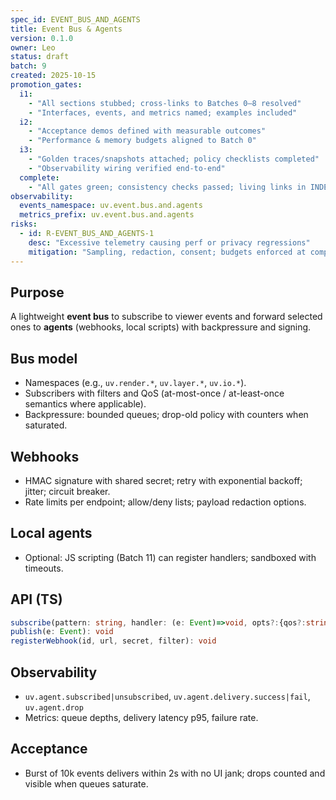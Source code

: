 ```yaml
---
spec_id: EVENT_BUS_AND_AGENTS
title: Event Bus & Agents
version: 0.1.0
owner: Leo
status: draft
batch: 9
created: 2025-10-15
promotion_gates:
  i1:
    - "All sections stubbed; cross-links to Batches 0–8 resolved"
    - "Interfaces, events, and metrics named; examples included"
  i2:
    - "Acceptance demos defined with measurable outcomes"
    - "Performance & memory budgets aligned to Batch 0"
  i3:
    - "Golden traces/snapshots attached; policy checklists completed"
    - "Observability wiring verified end-to-end"
  complete:
    - "All gates green; consistency checks passed; living links in INDEX"
observability:
  events_namespace: uv.event.bus.and.agents
  metrics_prefix: uv.event.bus.and.agents
risks:
  - id: R-EVENT_BUS_AND_AGENTS-1
    desc: "Excessive telemetry causing perf or privacy regressions"
    mitigation: "Sampling, redaction, consent; budgets enforced at compile-time"
---
```


## Purpose
A lightweight **event bus** to subscribe to viewer events and forward selected ones to **agents**
(webhooks, local scripts) with backpressure and signing.

## Bus model
- Namespaces (e.g., `uv.render.*`, `uv.layer.*`, `uv.io.*`).
- Subscribers with filters and QoS (at-most-once / at-least-once semantics where applicable).
- Backpressure: bounded queues; drop-old policy with counters when saturated.

## Webhooks
- HMAC signature with shared secret; retry with exponential backoff; jitter; circuit breaker.
- Rate limits per endpoint; allow/deny lists; payload redaction options.

## Local agents
- Optional: JS scripting (Batch 11) can register handlers; sandboxed with timeouts.

## API (TS)
```ts
subscribe(pattern: string, handler: (e: Event)=>void, opts?:{qos?:string,maxQueue?:number}): Unsub
publish(e: Event): void
registerWebhook(id, url, secret, filter): void
```

## Observability
- `uv.agent.subscribed|unsubscribed`, `uv.agent.delivery.success|fail`, `uv.agent.drop`
- Metrics: queue depths, delivery latency p95, failure rate.

## Acceptance
- Burst of 10k events delivers within 2s with no UI jank; drops counted and visible when queues saturate.
